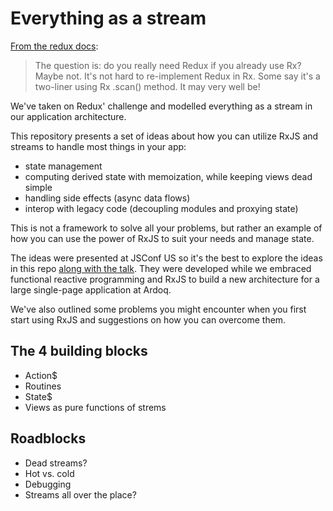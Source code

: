 # Everything as a stream
[From the redux docs](https://redux.js.org/introduction/prior-art#rxjs):
> The question is: do you really need Redux if you already use Rx? Maybe not. It's not hard to re-implement Redux in Rx. Some say it's a two-liner using Rx .scan() method. It may very well be!

We've taken on Redux' challenge and modelled everything as a stream in our application architecture.

This repository presents a set of ideas about how you can utilize RxJS and streams to handle most things in your app:
 - state management
 - computing derived state with memoization, while keeping views dead simple 
 - handling side effects (async data flows)
 - interop with legacy code (decoupling modules and proxying state)
 
This is not a framework to solve all your problems, but rather an example of how you can use the power of RxJS to suit your needs and manage state.

The ideas were presented at JSConf US so it's the best to explore the ideas in this repo [along with the talk](#). They were developed while we embraced functional reactive programming and RxJS to build a new architecture for a large single-page application at Ardoq.

We've also outlined some problems you might encounter when you first start using RxJS and suggestions on how you can overcome them.

## The 4 building blocks
- Action$
- Routines
- State$
- Views as pure functions of strems

## Roadblocks 
- Dead streams?
- Hot vs. cold
- Debugging
- Streams all over the place?
